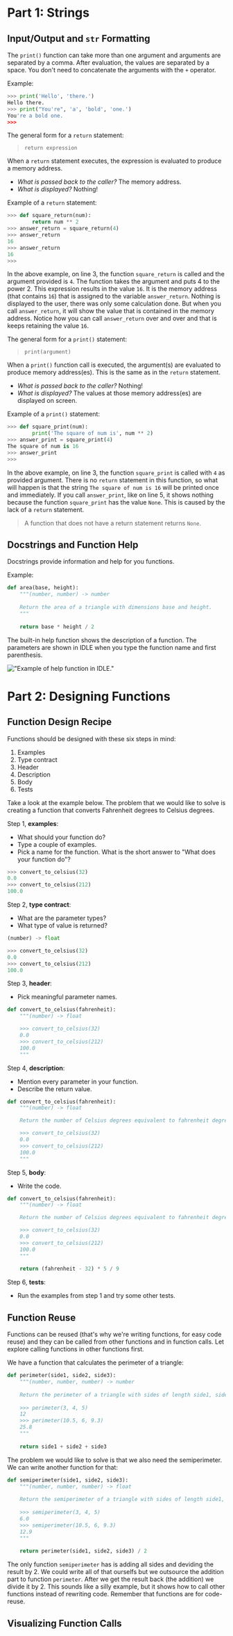 # Part 1: Strings

## Input/Output and `str` Formatting

The `print()` function can take more than one argument and arguments are separated by a comma. After evaluation, the values are separated by a space. You don't need to concatenate the arguments with the `+` operator.

Example:

```python
>>> print('Hello', 'there.')
Hello there.
>>> print("You're", 'a', 'bold', 'one.')
You're a bold one.
>>>
```

The general form for a `return` statement:

> `return expression`

When a `return` statement executes, the expression is evaluated to produce a memory address. 

- *What is passed back to the caller?* The memory address.
- *What is displayed?* Nothing!

Example of a `return` statement:

```python
>>> def square_return(num):
        return num ** 2
>>> answer_return = square_return(4)
>>> answer_return
16
>>> answer_return
16
>>>
```

In the above example, on line 3, the function `square_return` is called and the argument provided is `4`. The function takes the argument and puts 4 to the power 2. This expression results in the value `16`. It is the memory address (that contains `16`) that is assigned to the variable `answer_return`. Nothing is displayed to the user, there was only some calculation done. But when you call `answer_return`, it will show the value that is contained in the memory address. Notice how you can call `answer_return` over and over and that is keeps retaining the value `16`.

The general form for a `print()` statement:

> `print(argument)`

When a `print()` function call is executed, the argument(s) are evaluated to produce memory address(es). This is the same as in the `return` statement.

- *What is passed back to the caller?* Nothing!
- *What is displayed?* The values at those memory address(es) are displayed on screen.

Example of a `print()` statement:

```python
>>> def square_print(num):
        print('The square of num is', num ** 2)
>>> answer_print = square_print(4)
The square of num is 16
>>> answer_print
>>> 
```

In the above example, on line 3, the function `square_print` is called with `4` as provided argument. There is no `return` statement in this function, so what will happen is that the string `The square of num is 16` will be printed once and immediately. If you call `answer_print`, like on line 5, it shows nothing because the function `square_print` has the value `None`. This is caused by the lack of a `return` statement.

> A function that does not have a return statement returns `None`.

## Docstrings and Function Help

Docstrings provide information and help for you functions.

Example:

```python
def area(base, height):
    """(number, number) -> number
    
    Return the area of a triangle with dimensions base and height.
    """
    
    return base * height / 2
```

The built-in help function shows the description of a function. The parameters are shown in IDLE when you type the function name and first parenthesis.

!["Example of help function in IDLE."](function_description.png "Example of help function in IDLE")

# Part 2: Designing Functions

## Function Design Recipe

Functions should be designed with these six steps in mind:

1. Examples
2. Type contract
3. Header
4. Description
5. Body
6. Tests

Take a look at the example below. The problem that we would like to solve is creating a function that converts Fahrenheit degrees to Celsius degrees.

Step 1, **examples**:

- What should your function do?
- Type a couple of examples.
- Pick a name for the function. What is the short answer to "What does your function do"?

```python
>>> convert_to_celsius(32)
0.0
>>> convert_to_celsius(212)
100.0
```

Step 2, **type contract**:

- What are the parameter types?
- What type of value is returned?

```python
(number) -> float

>>> convert_to_celsius(32)
0.0
>>> convert_to_celsius(212)
100.0
```

Step 3, **header**:

- Pick meaningful parameter names.

```python
def convert_to_celsius(fahrenheit):
    """(number) -> float

    >>> convert_to_celsius(32)
    0.0
    >>> convert_to_celsius(212)
    100.0
    """
```

Step 4, **description**:

- Mention every parameter in your function.
- Describe the return value.

```python
def convert_to_celsius(fahrenheit):
    """(number) -> float

    Return the number of Celsius degrees equivalent to fahrenheit degrees.

    >>> convert_to_celsius(32)
    0.0
    >>> convert_to_celsius(212)
    100.0
    """
```

Step 5, **body**:

- Write the code.

```python
def convert_to_celsius(fahrenheit):
    """(number) -> float

    Return the number of Celsius degrees equivalent to fahrenheit degrees.

    >>> convert_to_celsius(32)
    0.0
    >>> convert_to_celsius(212)
    100.0
    """
    
    return (fahrenheit - 32) * 5 / 9
```

Step 6, **tests**:

- Run the examples from step 1 and try some other tests.

## Function Reuse

Functions can be reused (that's why we're writing functions, for easy code reuse) and they can be called from other functions and in function calls. Let explore calling functions in other functions first.

We have a function that calculates the perimeter of a triangle:

```python
def perimeter(side1, side2, side3):
    """(number, number, number) -> number
    
    Return the perimeter of a triangle with sides of length side1, side2 and side3.
    
    >>> perimeter(3, 4, 5)
    12
    >>> perimeter(10.5, 6, 9.3)
    25.8
    """
    
    return side1 + side2 + side3
```

The problem we would like to solve is that we also need the semiperimeter. We can write another function for that:

```python
def semiperimeter(side1, side2, side3):
    """(number, number, number) -> float
    
    Return the semiperimeter of a triangle with sides of length side1, side2, side3.
    
    >>> semiperimeter(3, 4, 5)
    6.0
    >>> semiperimeter(10.5, 6, 9.3)
    12.9
    """
    
    return perimeter(side1, side2, side3) / 2
```

The only function `semiperimeter` has is adding all sides and deviding the result by 2. We could write all of that ourselfs but we outsource the addition part to function `perimeter`. After we get the result back (the addition) we divide it by 2. This sounds like a silly example, but it shows how to call other functions instead of rewriting code. Remember that functions are for code-reuse.

## Visualizing Function Calls